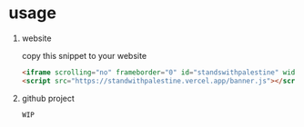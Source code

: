 # usage

1. website 

   copy this snippet to your website

   ```html
   <iframe scrolling="no" frameborder="0" id="standswithpalestine" width="100%" src="https://standwithpalestine.vercel.app/banner.html"></iframe>
   <script src="https://standwithpalestine.vercel.app/banner.js"></script>
   ```

1. github project
   ```
   WIP
   ```
